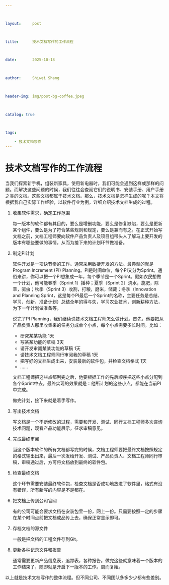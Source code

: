 ```yaml
---

 

layout:     post

 

title:      技术文档写作的工作流程

 

date:       2025-10-18

 

author:     Shiwei Shang

 

header-img: img/post-bg-coffee.jpeg

 

catalog: true

 

tags:

    - 技术文档写作
---
```

# 技术文档写作的工作流程
当我们探索新手机，组装新家具，使用新电器时，我们可能会遇到这样或那样的问题。而解决这些问题的时候，我们往往会查阅它们的说明书、安装手册、用户手册之类的文档。这些文档都属于技术文档。那么，技术文档是怎样生成的呢？本文将根据我自己实际工作经验，以软件行业为例，详细介绍技术文档生成的过程。
1. 收集软件需求，确定工作范围

   每一版本的软件都有其目的，要么是增删功能，要么是修复缺陷，要么是更新某个组件，要么是为了符合某些规则和规定，要么是兼而有之。在正式开始写文档之前，文档工程师要向软件产品负责人及项目组带头人了解马上要开发的版本有哪些要做的事情，从而为接下来的计划环节做准备。
2. 制定PI计划

   软件开发是一项快节奏的工作。通常采用敏捷开发的方法。最典型的就是 Program Increment (PI) Planning。PI是时间单位，每个PI又分为Sprint。通俗来讲，你可以把一个PI想象成一年，每个季节是一个Sprint。假如农民想做一个计划，他可能春季（Sprint 1）播种；夏季（Sprint 2）浇水，施肥，除草，驱虫；秋季（Sprint 3）收割，打粮，磨米，储藏；冬季（Innovation and Planning Sprint，这是每个PI最后一个Sprint的名称，主要任务是总结、学习、创新、准备计划）总结全年的得与失，学习农业技术，创新耕种方法，为下一年计划做准备等。

   说完了PI Planning，我们继续说技术文档工程师怎么做计划。首先，他要把从产品负责人那里收集来的任务分成单个小点，每个小点需要多长时间。比如：
    - 研究某某功能 1天
    - 写某某功能的草稿 3天
    - 请开发审阅某某功能的草稿 1天
    - 请技术文档工程师同行审阅我的草稿 1天
    - 把写好的文档生成出来，安装最新的软件包，并检查文档格式 1天
    - ......

    文档工程师把这些点都列完之后，他要根据工作的先后顺序把这些小点分配到各个Sprint中去。最终实现的效果就是：他所计划的这些小点，都能在当前PI中完成。

    做完计划，接下来就是着手写作。
4. 写出技术文档
   
    写文档是一个不断修改的过程，需要和开发、测试、同行文档工程师多次咨询技术问题，观看产品功能展示，征求审稿意见。
5. 完成最终审阅
   
    当这个版本软件的所有文档都写完的时候，文档工程师要把最终文档按照规定的格式输出出来，最后一次发给开发、测试、产品负责人、文档工程师同行审稿，审稿通过后，方可将文档放到最终的软件包。
6. 检查最终文档
   
    这个环节需要安装最终软件包，检查文档是否成功地放进了软件里，格式有没有错误，所有新写的内容是不是都在。
7. 把文档上传到公司官网
    
    有的公司可能会要求文档在安装包里一份，网上一份。只需要按照一定的步骤在某个时间点前把文档成品传上去，确保正常显示即可。
8. 存档文档的源文件
    
    一般是把文档的工程文件存到Git。
9. 更新各种记录文件和报告
    
    通常需要更新产品信息表，追踪表，各种报告。做完这些就意味着一个版本的工作结束了，随即就是开启下一版本的工作。周而复始。

以上就是技术文档写作的整体流程。但不同公司、不同团队多多少少都有些差别。

